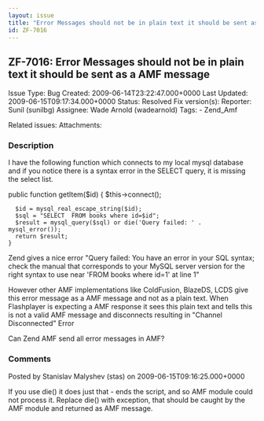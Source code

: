 ```yaml
---
layout: issue
title: "Error Messages should not be in plain text it should be sent as a AMF message"
id: ZF-7016
---
```


ZF-7016: Error Messages should not be in plain text it should be sent as a AMF message
--------------------------------------------------------------------------------------

 Issue Type: Bug Created: 2009-06-14T23:22:47.000+0000 Last Updated: 2009-06-15T09:17:34.000+0000 Status: Resolved Fix version(s): 
 Reporter:  Sunil (sunilbg)  Assignee:  Wade Arnold (wadearnold)  Tags: - Zend\_Amf
 
 Related issues: 
 Attachments: 
### Description

I have the following function which connects to my local mysql database and if you notice there is a syntax error in the SELECT query, it is missing the select list.

public function getItem($id) { $this->connect();

 
      $id = mysql_real_escape_string($id);
      $sql = "SELECT  FROM books where id=$id";
      $result = mysql_query($sql) or die('Query failed: ' . mysql_error());
      return $result;
    }


Zend gives a nice error "Query failed: You have an error in your SQL syntax; check the manual that corresponds to your MySQL server version for the right syntax to use near 'FROM books where id=1' at line 1"

However other AMF implementations like ColdFusion, BlazeDS, LCDS give this error message as a AMF message and not as a plain text. When Flashplayer is expecting a AMF response it sees this plain text and tells this is not a valid AMF message and disconnects resulting in "Channel Disconnected" Error

Can Zend AMF send all error messages in AMF?

 

 

### Comments

Posted by Stanislav Malyshev (stas) on 2009-06-15T09:16:25.000+0000

If you use die() it does just that - ends the script, and so AMF module could not process it. Replace die() with exception, that should be caught by the AMF module and returned as AMF message.

 

 